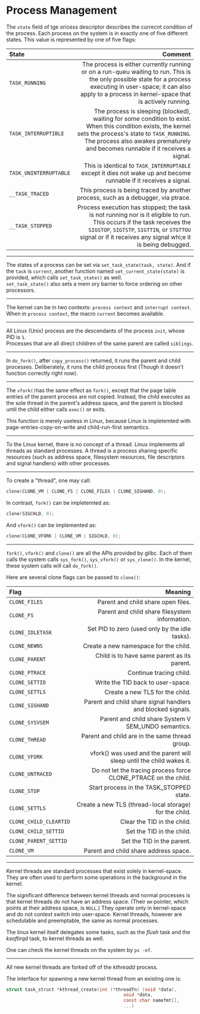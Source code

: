 # Process Management

The `state` field of tge oricess descriptor describes the currecnt condition of the process. Each process on the system is in exactly one of five different states. This value is represented by one of five flags:      

| State | Comment |
|:------|--------:|
| `TASK_RUNNING` | The process is either currently running or on a run-queu waiting to run. This is the only possible state for a process executing in user-space; it can also apply to a process in kernel-space that is actively running. |
| `TASK_INTERRUPTIBLE` | The process is sleeping (blocked), waiting for some condition to exist. When this condition exists, the kernel sets the process's state to `TASK_RUNNING`. The process also awakes prematurely and becomes runnable if it receives a signal. |
| `TASK_UNINTERRUPTABLE` | This is identical to `TASK_INTERRUPTABLE` except it dies not wake up and become runnable if it receives a signal. |
| `__TASK_TRACED` | This process is being traced by another process, such as a debugger, via ptrace. |
| `__TASK_STOPPED` | Process execution has stopped; the task is not running nor is it eligible to run. This occurs if the task receives the `SIGSTOP`, `SIGTSTP`, `SIGTTIN`, or `STGTTOU` signal or if it receives any signal whi;e it is being debugged. |

----------------------

The states of a process can be set via `set_task_state(task, state)`. And if the `task` is `current`, another function named `set_current_state(state)` is provided, which calls `set_task_state()` as well.    
`set_task_state()` also sets a mem ory barrier to force ordering on other processors.     

----------------------

The kernel can be in two contexts: `process context` and `interrupt context`. When in `process context`, the macro `current` becomes available.     

----------------------

All Linux (Unix) process are the descendants of the process `init`, whose PID is `1`.     
Processes that are all direct children of the same parent are called `siblings`.    

-------------------------

In `do_fork()`, after `copy_process()` returned, it runs the parent and child processes. Deliberately, it runs the child process first (Though it doesn't function correctly right now).      

-------------------------------

The `vfork()`has the same effect as `fork()`, except that the page table entries of the parent process are not copied.  Instead, the child executes as the sole thread in the parent's address space, and the parent is blocked until the child either calls `exec()` or exits.    

This function is merely useless in Linux, because Linux is impletemted with page-entries-copy-on-write and child-run-first semantics.      

------------------------------

To the Linux kernel, there is no concept of a thread. Linux implements all threads as standard processes. A thread is a process sharing specific resources (such as address space, filesystem resources, file descriptors and signal handlers) with other processes.         

-------------------------------------------

To create a "thread", one may call:    
``` c
clone(CLONE_VM | CLONE_FS | CLONE_FILES | CLONE_SIGHAND, 0);
```

In contrast, `fork()` can be impletemted as:    
``` c
clone(SIGCHLD, 0);
```

And `vfork()` can be implemented as:    
``` c
clone(CLONE_VFORK | CLONE_VM | SIGCHLD, 0);
```

------------------------

`fork()`, `vfork()` and `clone()` are all the APIs provided by glibc.  Each of them calls the system calls `sys_fork()`, `sys_vfork()` or `sys_clone()`. In the kernel, these system calls will call `do_fork()`.         

Here are several clone flags can be passed to `clone()`:          

| Flag | Meaning |
|:------|------------:|
| `CLONE_FILES` | Parent and child share open files. |
| `CLONE_FS` | Parent and child share filesystem information. |
| `CLONE_IDLETASK` | Set PID to zero (used only by the idle tasks). |
| `CLONE_NEWNS` | Create a new namespace for the child. |
| `CLONE_PARENT` | Child is to have same parent as its parent. |
| `CLONE_PTRACE` | Continue tracing child. |
| `CLONE_SETTID` | Write the TID back to user-space. |
| `CLONE_SETTLS` | Create a new TLS for the child. |
| `CLONE_SIGHAND` | Parent and child share signal handlers and blocked signals. |
| `CLONE_SYSVSEM` | Parent and child share System V SEM_UNDO semantics. |
| `CLONE_THREAD` | Parent and child are in the same thread group. |
| `CLONE_VFORK` | vfork() was used and the parent will sleep until the child wakes it. |
| `CLONE_UNTRACED` | Do not let the tracing process force CLONE_PTRACE on the child. |
| `CLONE_STOP` | Start process in the TASK_STOPPED state. |
| `CLONE_SETTLS` | Create a new TLS (thread-local storage) for the child. |
| `CLONE_CHILD_CLEARTID` | Clear the TID in the child. |
| `CLONE_CHILD_SETTID` | Set the TID in the child. |
| `CLONE_PARENT_SETTID` | Set the TID in the parent. |
| `CLONE_VM` | Parent and child share address space. |

---------------------------------

Kernel threads are standard processes that exist solely in kernel-space. They are often used to perform some operations in the background in the kernel.     

The significant difference between kernel threads and normal processes is that kernel threads do not have an address space. (Their `mm` pointer, which points at their address space, is `NULL`.) They operate only in kernel-space and do not context switch into user-space. Kernel threads, however are schedulable and preemptable, the same as normal processes.       

The linux kernel itself delegates some tasks,  such as the *flush* task and the *ksoftirqd* task, to kernel threads as well.      

One can check the kernel threads on the system by `ps -ef`.     

-------------------------------------

All new kernel threads are forked off of the *kthreadd* process.    

The interface for spawning a new kernel thread from an existing one is:     
``` c
struct task_struct *kthread_create(int (*threadfn) (void *data),
                                            void *data,
                                            const char namefmt[],
                                            ...)
```

